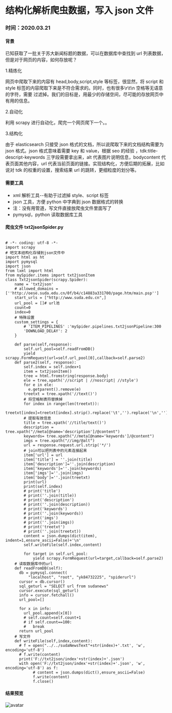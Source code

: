 # 结构化解析爬虫数据，写入 json 文件

### 时间：**2020.03.21**

#### 背景

已知获取了一批关于苏大新闻标题的数据，可以在数据库中查找到 url 列表数据，但是对于网页的内容，如何存放呢？

1.精炼化

网页中爬取下来的内容有 head,body,script,style 等标签，很显然，将 script 和 style 标签的内容爬取下来是不符合需求的。同时，也有很多\r\t\n 空格等无语意的字符，需要
过滤掉。我们的目标是，用最少的存储空间，尽可能的存放网页中有用的信息。

2.自动化

利用 scrapy 进行自动化，爬完一个网页爬下一个。。

3.结构化

由于 elasticsearch 只接受 json 格式的文档，所以说爬取下来的文档结构需要为 json 格式。json 格式意味着需要 key 和 value，根据 seo 的经验
，tdk:title-descript-keywords 三字段需要拿出来，alt 代表图片说明信息，bodycontent 代表页面其他内容，url 代表当前页面的链接。实现结构化，方便后期的拓展，比如说对
tdk 的权重的设置，搜索结果 url 的跳转，更细粒度的划分等。

#### 需要工具

- xml 解析工具--有助于过滤掉 style、script 标签
- json 工具，方便 python 中字典到 json 数据格式的转换
- 注：没有用管道，写文件直接放爬虫文件里面写了
- pymysql，python 读取数据库工具

#### 爬虫文件 txt2jsonSpider.py

```

# -*- coding: utf-8 -*-
import scrapy
# 吧文本结构化存储到json文件中
import html as ht
import pymysql
import json
from lxml import html
from mySpider.items import txt2jsonItem
class Txt2jsonSpider(scrapy.Spider):
    name = 'txt2json'
    # allowed_domains = [''http://oese.suda.edu.cn/0f/b4/c14883a331700/page.htm/main.psp'']
    start_urls = ["http://www.suda.edu.cn",]
    url_pool = []# url池
    count=0
    index=0
    # 特殊设置
    custom_settings = {
        # 'ITEM_PIPELINES' :'mySpider.pipelines.txt2jsonPipeline:300
        'DOWNLOAD_DELAY': 2
    }

    def parse(self,response):
        self.url_pool=self.readFromDB()
        yield scrapy.FormRequest(url=self.url_pool[0],callback=self.parse2)
    def parse2(self, response):
        self.index = self.index+1
        item = txt2jsonItem()
        tree = html.fromstring(response.body)
        ele = tree.xpath('//script | //noscript| //style')
        for e in ele:
          e.getparent().remove(e)
        treetxt = tree.xpath('//text()')
        # 将空格制表符替换掉
        for index in range(len(treetxt)):
          treetxt[index]=treetxt[index].strip().replace('\t','').replace('\n','').replace('\r','')
        # 提取有效信息
        title = tree.xpath('//title/text()')
        description = tree.xpath("//meta[@name='description']/@content")
        keywords= tree.xpath("//meta[@name='keywords']/@content")
        imgs = tree.xpath("//img/@alt")
        url = response.request.url.strip('*/')
        # join可以把列表中的元素连接起来
        item['url'] = url
        item['title'] = ''.join(title)
        item['description']=''.join(description)
        item['keywords']=''.join(keywords)
        item['imgs']=''.join(imgs)
        item['body']=''.join(treetxt)
        print(url)
        print(self.index)
        # print('title')
        # print(''.join(title))
        # print('description')
        # print(''.join(description))
        # print('keywords')
        # print(''.join(keywords))
        # print('imgs')
        # print(''.join(imgs))
        # print('treetxt')
        # print(''.join(treetxt))
        content = json.dumps(dict(item), indent=1,ensure_ascii=False)+'\n'
        self.writeFile(self.index,content)

        for target in self.url_pool:
            yield scrapy.FormRequest(url=target,callback=self.parse2)
    # 读取数据库中的url
    def readFromDB(self):
      db = pymysql.connect(
          "localhost", "root", "yk84732225", "spiderurl")
      cursor = db.cursor()
      sql_geturl = "SELECT url from sudanews"
      cursor.execute(sql_geturl)
      info = cursor.fetchall()
      url_pool=[]

      for x in info:
        url_pool.append(x[0])
        # self.count=self.count+1
        # if self.count==100:
        #   break
      return url_pool
    # 写文件
    def writeFile(self,index,content):
      # f = open("../../sudaNewsText"+str(index)+'.txt', 'w', encoding='utf-8')
      # f.write(content)
      print('F://txt2json/index'+str(index)+'.json')
      with open('F://txt2json/index'+str(index)+'.json', 'w', encoding='utf-8') as f:
            # content = json.dumps(dict(),ensure_ascii=False)
            f.write(content)
            f.close()

```

#### 结果预览

![avatar](http://112.124.56.144/images/tech/7/preview.bmp)
